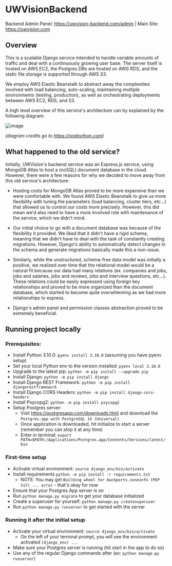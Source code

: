 # UWVisionBackend
Backend Admin Panel: https://uwvision-backend.com/admin | Main Site: https://uwvision.com

## Overview
This is a scalable Django service intended to handle variable amounts of traffic and deal with a continuously growing user base. The server itself is hosted on AWS EC2, the Postgres DBs are hosted on AWS RDS, and the static file storage is supported through AWS S3. 

We employ AWS Elastic Beanstalk to abstract away the complexities involved with load balancing, auto-scaling, maintaining multiple environments (testing, production), as well as orchestrating deployments between AWS EC2, RDS, and S3. 

A high level overview of this service's architecture can by explained by the following diagram:

![image](https://user-images.githubusercontent.com/28494892/184505244-c222785e-05b5-4f52-9c6c-3e68a7f615e0.png)

*(diagram credits go to https://realpython.com)*

## What happened to the old service?
Initially, UWVision's backend service was an Express.js service, using MongoDB Atlas to host a (noSQL) document database in the cloud. However, there were a few reasons for why we decided to move away from this old service's architecture:
- Hosting costs for MongoDB Atlas proved to be more expensive than we were comfortable with. We found AWS Elastic Beanstalk to give us more flexibility with tuning the parameters (load balancing, cluster tiers, etc...) that allowed us to control our costs more precisely. However, this did mean we'd also need to have a more involved role with maintenance of the service, which we didn't mind.

- Our initial choice to go with a document database was because of the flexibility it provided. We liked that it didn't have a rigid schema, meaning that we didn't have to deal with the task of constantly creating migrations. However, Django's ability to automatically detect changes in the schema and generate migrations basically made this a non-issue.

- Similarly, while the unstructured, schema-free data model was initially a positive, we realized over time that the relational model would be a natural fit because our data had many relations (ex. companies and jobs, jobs and salaries, jobs and reviews, jobs and interview questions, etc...). These relations could be easily expressed using foreign key relationships and proved to be more organized than the document database, which started to become quite overwhleming as we had more relationships to express.

- Django's admin panel and permission classes abstraction proved to be extremely beneficial.

## Running project locally

### Prerequisites:
- Install Python 3.10.0: `pyenv install 3.10.0` (assuming you have pyenv setup)
- Set your local Python env to the version installed: `pyenv local 3.10.0`
- Upgrade to the latest pip: `python -m pip install --upgrade pip`
- Install Django: `python -m pip install django`
- Install Django REST Framework: `python -m pip install djangorestframework`
- Install Django CORS Headers: `python -m pip install django-cors-headers`
- Install Psycopg2: `python -m pip install psycopg2`
- Setup Postgres server:
  - Visit https://postgresapp.com/downloads.html and download the `Postgres.app with PostgreSQL 14 (Universal)`
  - Once application is downloaded, hit initialize to start a server (remember you can stop it at any time)
  - Enter in terminal: `export PATH=$PATH:/Applications/Postgres.app/Contents/Versions/latest/bin`

### First-time setup
- Activate virtual environment: `source django_env/bin/activate`
- Install requirements `python -m pip install -r requirements.txt`
  - NOTE: You may get `Building wheel for backports.zoneinfo (PEP 517) ... error` - that's okay for now
- Ensure that your Postgres App server is on
- Run `python manage.py migrate` to get your database initialized
- Create a superuser for yourself: `python manage.py createsuperuser`
- Run `python manage.py runserver` to get started with the server

### Running it after the initial setup
- Activate your virtual environment: `source django_env/bin/activate`
  - On the left of your terminal prompt, you will see the environment activated `(django_env) ...`
- Make sure your Postgres server is running (hit start in the app to do so)
- Use any of the regular Django commands after (ex: `python manage.py runserver`)

